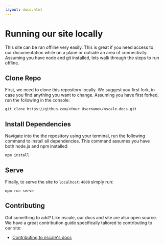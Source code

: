 ```yaml
---
layout: docs.html
---
```


# Running our site locally
This site can be ran offline very easily. This is great if you need access to our documentation
while on a plane or outside an area of connectivity. Assuming you have node and git installed, lets
walk through the steps to run offline.

## Clone Repo
First, we need to clone this repository locally. We suggest you first fork, in case you find anything
you want to change. Assuming you have first forked, run the following in the console:

```
git clone https://github.com/<Your Username>/nscale-docs.git
```


## Install Dependencies
Navigate into the the repository using your terminal, run the following command to install all
dependencies. This command assumes you have both node.js and npm installed:

```
npm install
```

## Serve
Finally, to serve the site to `localhost:4000` simply run:

```
npm run serve
```

## Contributing
Got something to add? Like nscale, our docs and site are also open source. We have a great contribution
guide specifically taliored to contributing to our site:

- [Contributing to nscale's docs](/docs/contributing/doc-contrib.html)
